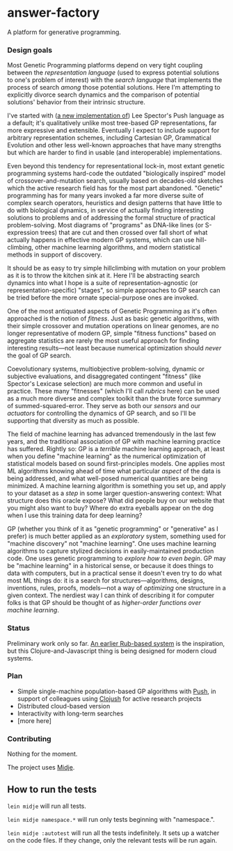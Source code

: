 # answer-factory

A platform for generative programming.

### Design goals

Most Genetic Programming platforms depend on very tight coupling between the _representation language_ (used to express potential solutions to one's problem of interest) with the _search language_ that implements the process of search _among_ those potential solutions. Here I'm attempting to explicitly divorce search dynamics and the comparison of potential solutions' behavior from their intrinsic structure.

I've started with ([a new implementation of](https://github.com/Vaguery/push-in-clojure)) Lee Spector's Push language as a default; it's qualitatively unlike most tree-based GP representations, far more expressive and extensible. Eventually I expect to include support for arbitrary representation schemes, including Cartesian GP, Grammatical Evolution and other less well-known approaches that have many strengths but which are harder to find in usable (and interoperable) implementations.

Even beyond this tendency for representational lock-in, most extant genetic programming systems hard-code the outdated "biologically inspired" model of crossover-and-mutation search, usually based on decades-old sketches which the active research field has for the most part abandoned. "Genetic" programming has for many years invoked a far more diverse suite of complex search operators, heuristics and design patterns that have little to do with biological dynamics, in service of actually finding interesting solutions to problems and of addressing the formal structure of practical problem-solving. Most diagrams of "programs" as DNA-like lines (or S-expression trees) that are cut and then crossed over fall short of what actually happens in effective modern GP systems, which can use hill-climbing, other machine learning algorithms, and modern statistical methods in support of discovery.

It should be as easy to try simple hillclimbing with mutation on your problem as it is to throw the kitchen sink at it. Here I'll be abstracting search dynamics into what I hope is a suite of representation-agnostic (or representation-specific) "stages", so simple approaches to GP search can be tried before the more ornate special-purpose ones are invoked.

One of the most antiquated aspects of Genetic Programming as it's often approached is the notion of _fitness_. Just as basic genetic algorithms, with their simple crossover and mutation operations on linear genomes, are no longer representative of modern GP, simple "fitness functions" based on aggregate statistics are rarely the most useful approach for finding interesting results—not least because numerical optimization should  _never_ the goal of GP search.

Coevolutionary systems, multiobjective problem-solving, dynamic or subjective evaluations, and disaggregated contingent "fitness" (like Spector's Lexicase selection) are much more common and useful in practice. These many "fitnesses" (which I'll call _rubrics_ here) can be used as a much more diverse and complex toolkit than the brute force summary of summed-squared-error. They serve as both our _sensors_ and our _actuators_ for controlling the dynamics of GP search, and so I'll be supporting that diversity as much as possible.

The field of machine learning has advanced tremendously in the last few years, and the traditional association of GP with machine learning practice has suffered. Rightly so: GP is a _terrible_ machine learning approach, at least when you define "machine learning" as the numerical optimization of statistical models based on sound first-principles models. One applies most ML algorithms knowing ahead of time what particular _aspect_ of the data is being addressed, and what well-posed numerical quantities are being minimized. A machine learning algorithm is something you set up, and apply to your dataset as a _step_ in some larger question-answering context: What structure does this oracle expose? What did people buy on our website that you might also want to buy? Where do extra eyeballs appear on the dog when I use this training data for deep learning?

GP (whether you think of it as "genetic programming" or "generative" as I prefer) is much better applied as an _exploratory_ system, something used for "machine discovery" not "machine learning". One uses machine learning algorithms to capture stylized decisions in easily-maintained production code. One uses genetic programming to _explore how to even begin_. GP may be "machine learning" in a historical sense, or because it does things to data with computers, but in a practical sense it doesn't even try to do what most ML things do: it is a search for structures—algorithms, designs, inventions, rules, proofs, models—not a way of _optimizing_ one structure in a given context. The nerdiest way I can think of describing it for computer folks is that GP should be thought of as _higher-order functions over machine learning_.

### Status

Preliminary work only so far. [An earlier Rub-based system](https://github.com/Vaguery/Answer-Factory) is the inspiration, but this Clojure-and-Javascript thing is being designed for modern cloud systems.

### Plan

- Simple single-machine population-based GP algorithms with [Push](https://github.com/Vaguery/push-in-clojure), in support of colleagues using [Clojush](https://github.com/lspector/Clojush) for active research projects
- Distributed cloud-based version
- Interactivity with long-term searches
- [more here]

### Contributing

Nothing for the moment.


The project uses [Midje](https://github.com/marick/Midje/).

## How to run the tests

`lein midje` will run all tests.

`lein midje namespace.*` will run only tests beginning with "namespace.".

`lein midje :autotest` will run all the tests indefinitely. It sets up a
watcher on the code files. If they change, only the relevant tests will be
run again.
